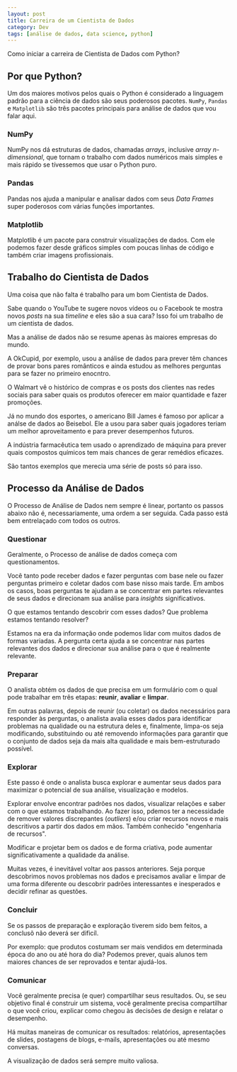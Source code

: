 ```yaml
---
layout: post
title: Carreira de um Cientista de Dados
category: Dev
tags: [análise de dados, data science, python]
---
```


Como iniciar a carreira de Cientista de Dados com Python?

## Por que Python?

Um dos maiores motivos pelos quais o Python é considerado a linguagem padrão para a ciência de dados são seus poderosos pacotes. `NumPy`, `Pandas` e `Matplotlib` são três pacotes principais para análise de dados que vou falar aqui.

### NumPy

NumPy nos dá estruturas de dados, chamadas _arrays_, inclusive _array n-dimensional_, que tornam o trabalho com dados numéricos mais simples e mais rápido se tívessemos que usar o Python puro.

### Pandas

Pandas nos ajuda a manipular e analisar dados com seus _Data Frames_ super poderosos com várias funções importantes.

### Matplotlib

Matplotlib é um pacote para construir visualizações de dados. Com ele podemos fazer desde gráficos simples com poucas linhas de código e também criar imagens profissionais.

## Trabalho do Cientista de Dados

Uma coisa que não falta é trabalho para um bom Cientista de Dados.

Sabe quando o YouTube te sugere novos vídeos ou o Facebook te mostra novos _posts_ na sua _timeline_ e eles são a sua cara? Isso foi um trabalho de um cientista de dados.

Mas a análise de dados não se resume apenas às maiores empresas do mundo.

A OkCupid, por exemplo, usou a análise de dados para prever têm chances de provar bons pares românticos e ainda estudou as melhores perguntas para se fazer no primeiro enocntro.

O Walmart vê o histórico de compras e os posts dos clientes nas redes sociais para saber quais os produtos oferecer em maior quantidade e fazer promoções.

Já no mundo dos esportes, o americano Bill James é famoso por aplicar a análse de dados ao Beisebol. Ele a usou para saber quais jogadores teriam um melhor aproveitamento e para prever desempenhos futuros.

A indústria farmacêutica tem usado o aprendizado de máquina para prever quais compostos químicos tem mais chances de gerar remédios eficazes.

São tantos exemplos que merecia uma série de posts só para isso.

## Processo da Análise de Dados

O Processo de Análise de Dados nem sempre é linear, portanto os passos abaixo não é, necessariamente, uma ordem a ser seguida. Cada passo está bem entrelaçado com todos os outros.

### Questionar

Geralmente, o Processo de análise de dados começa com questionamentos.

Você tanto pode receber dados e fazer perguntas com base nele ou fazer perguntas primeiro e coletar dados com base nisso mais tarde. Em ambos os casos, boas perguntas te ajudam a se concentrar em partes relevantes de seus dados e direcionam sua análise para _insights_ significativos.

O que estamos tentando descobrir com esses dados? Que problema estamos tentando resolver?

Estamos na era da informação onde podemos lidar com muitos dados de formas variadas. A pergunta certa ajuda a se concentrar nas partes relevantes dos dados e direcionar sua análise para o que é realmente relevante.

### Preparar

O analista obtém os dados de que precisa em um formulário com o qual pode trabalhar em três etapas: **reunir**, **avaliar** e **limpar**.

Em outras palavras, depois de reunir (ou coletar) os dados necessários para responder às perguntas, o analista avalia esses dados para identificar problemas na qualidade ou na estrutura deles e, finalmente, limpa-os seja modificando, substituindo ou até removendo informações para garantir que o conjunto de dados seja da mais alta qualidade e mais bem-estruturado possível.

### Explorar

Este passo é onde o analista busca explorar e aumentar seus dados para maximizar o potencial de sua análise, visualização e modelos.

Explorar envolve encontrar padrões nos dados, visualizar relações e saber com o que estamos trabalhando. Ao fazer isso, pdemos ter a necessidade de remover valores discrepantes (_outliers_) e/ou criar recursos novos e mais descritivos a partir dos dados em mãos. Também conhecido "engenharia de recursos".

Modificar e projetar bem os dados e de forma criativa, pode aumentar significativamente a qualidade da análise.

Muitas vezes, é inevitável voltar aos passos anteriores. Seja porque descobrimos novos problemas nos dados e precisamos avaliar e limpar de uma forma diferente ou descobrir padrões interessantes e inesperados e decidir refinar as questões.

### Concluir

Se os passos de preparação e exploração tiverem sido bem feitos, a conclusõ não deverá ser dificíl.

Por exemplo: que produtos costumam ser mais vendidos em determinada época do ano ou até hora do dia? Podemos prever, quais alunos tem maiores chances de ser reprovados e tentar ajudá-los.  

### Comunicar

Você geralmente precisa (e quer) compartilhar seus resultados. Ou, se seu objetivo final é construir um sistema, você geralmente precisa compartilhar o que você criou, explicar como chegou às decisões de design e relatar o desempenho.

Há muitas maneiras de comunicar os resultados: relatórios, apresentações de slides, postagens de blogs, e-mails, apresentações ou até mesmo conversas.

A visualização de dados será sempre muito valiosa.
